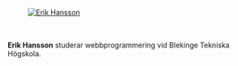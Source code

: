 <div class="author-byline">
<figure class="figure left">
<a href="img/erik-byline.png"><img src="img/erik-byline.png?r=pg&amp;d=wavatar&amp;s=80" alt="Erik Hansson"/></a>
</figure>

<p><br><br><strong>Erik Hansson</strong> studerar webbprogrammering vid Blekinge Tekniska Högskola.</p>
</div>
